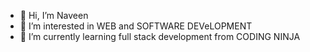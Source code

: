 - 👋 Hi, I’m Naveen
- 👀 I’m interested in WEB and SOFTWARE DEVeLOPMENT
- 🌱 I’m currently learning full stack development from CODING NINJA

<!---
naveen9927/naveen9927 is a ✨ special ✨ repository because its `README.md` (this file) appears on your GitHub profile.
You can click the Preview link to take a look at your changes.
--->

